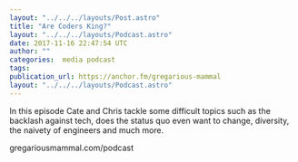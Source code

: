 ```yaml
---
layout: "../../../layouts/Post.astro"
title: "Are Coders King?"
layout: "../../../layouts/Podcast.astro"
date: 2017-11-16 22:47:54 UTC
author: ""
categories:  media podcast
tags:
publication_url: https://anchor.fm/gregarious-mammal
layout: "../../../layouts/Podcast.astro"
---
```

In this episode Cate and Chris tackle some difficult topics such as the backlash against tech, does the status quo even want to change, diversity, the naivety of engineers and much more.

gregariousmammal.com/podcast